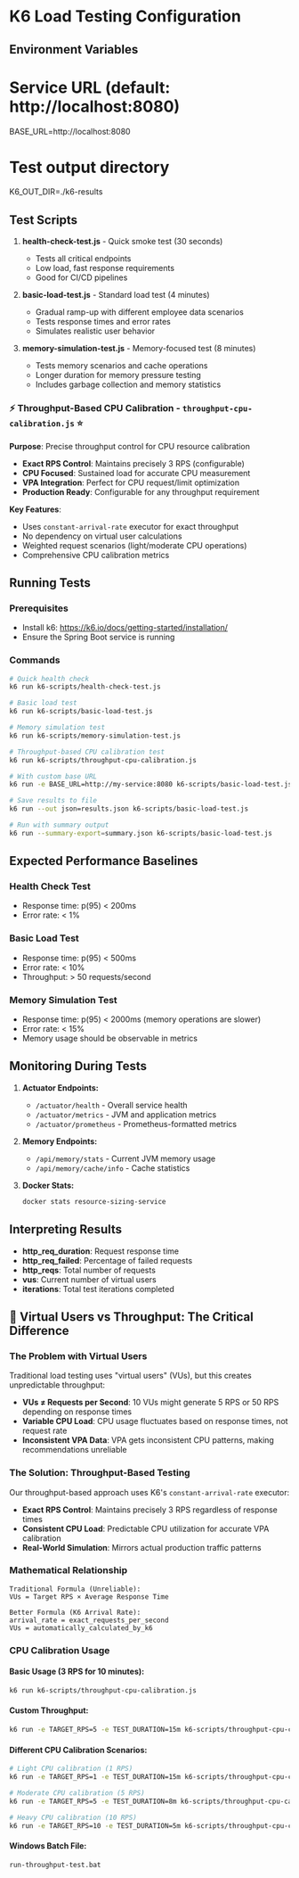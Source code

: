 # K6 Load Testing Configuration

## Environment Variables

# Service URL (default: http://localhost:8080)
BASE_URL=http://localhost:8080

# Test output directory
K6_OUT_DIR=./k6-results

## Test Scripts

1. **health-check-test.js** - Quick smoke test (30 seconds)
   - Tests all critical endpoints
   - Low load, fast response requirements
   - Good for CI/CD pipelines

2. **basic-load-test.js** - Standard load test (4 minutes)
   - Gradual ramp-up with different employee data scenarios
   - Tests response times and error rates
   - Simulates realistic user behavior

3. **memory-simulation-test.js** - Memory-focused test (8 minutes)
   - Tests memory scenarios and cache operations
   - Longer duration for memory pressure testing
   - Includes garbage collection and memory statistics

### **⚡ Throughput-Based CPU Calibration** - `throughput-cpu-calibration.js` ⭐
**Purpose**: Precise throughput control for CPU resource calibration
- **Exact RPS Control**: Maintains precisely 3 RPS (configurable)  
- **CPU Focused**: Sustained load for accurate CPU measurement
- **VPA Integration**: Perfect for CPU request/limit optimization
- **Production Ready**: Configurable for any throughput requirement

**Key Features**:
- Uses `constant-arrival-rate` executor for exact throughput
- No dependency on virtual user calculations
- Weighted request scenarios (light/moderate CPU operations)
- Comprehensive CPU calibration metrics

## Running Tests

### Prerequisites
- Install k6: https://k6.io/docs/getting-started/installation/
- Ensure the Spring Boot service is running

### Commands

```bash
# Quick health check
k6 run k6-scripts/health-check-test.js

# Basic load test
k6 run k6-scripts/basic-load-test.js

# Memory simulation test
k6 run k6-scripts/memory-simulation-test.js

# Throughput-based CPU calibration test
k6 run k6-scripts/throughput-cpu-calibration.js

# With custom base URL
k6 run -e BASE_URL=http://my-service:8080 k6-scripts/basic-load-test.js

# Save results to file
k6 run --out json=results.json k6-scripts/basic-load-test.js

# Run with summary output
k6 run --summary-export=summary.json k6-scripts/basic-load-test.js
```

## Expected Performance Baselines

### Health Check Test
- Response time: p(95) < 200ms
- Error rate: < 1%

### Basic Load Test
- Response time: p(95) < 500ms
- Error rate: < 10%
- Throughput: > 50 requests/second

### Memory Simulation Test
- Response time: p(95) < 2000ms (memory operations are slower)
- Error rate: < 15%
- Memory usage should be observable in metrics

## Monitoring During Tests

1. **Actuator Endpoints:**
   - `/actuator/health` - Overall service health
   - `/actuator/metrics` - JVM and application metrics
   - `/actuator/prometheus` - Prometheus-formatted metrics

2. **Memory Endpoints:**
   - `/api/memory/stats` - Current JVM memory usage
   - `/api/memory/cache/info` - Cache statistics

3. **Docker Stats:**
   ```bash
   docker stats resource-sizing-service
   ```

## Interpreting Results

- **http_req_duration**: Request response time
- **http_req_failed**: Percentage of failed requests
- **http_reqs**: Total number of requests
- **vus**: Current number of virtual users
- **iterations**: Total test iterations completed

## 🎯 Virtual Users vs Throughput: The Critical Difference

### **The Problem with Virtual Users**
Traditional load testing uses "virtual users" (VUs), but this creates unpredictable throughput:
- **VUs ≠ Requests per Second**: 10 VUs might generate 5 RPS or 50 RPS depending on response times
- **Variable CPU Load**: CPU usage fluctuates based on response times, not request rate
- **Inconsistent VPA Data**: VPA gets inconsistent CPU patterns, making recommendations unreliable

### **The Solution: Throughput-Based Testing**
Our throughput-based approach uses K6's `constant-arrival-rate` executor:
- **Exact RPS Control**: Maintains precisely 3 RPS regardless of response times
- **Consistent CPU Load**: Predictable CPU utilization for accurate VPA calibration
- **Real-World Simulation**: Mirrors actual production traffic patterns

### **Mathematical Relationship**
```
Traditional Formula (Unreliable):
VUs = Target RPS × Average Response Time

Better Formula (K6 Arrival Rate):
arrival_rate = exact_requests_per_second
VUs = automatically_calculated_by_k6
```

### **CPU Calibration Usage**

#### Basic Usage (3 RPS for 10 minutes):
```bash
k6 run k6-scripts/throughput-cpu-calibration.js
```

#### Custom Throughput:
```bash
k6 run -e TARGET_RPS=5 -e TEST_DURATION=15m k6-scripts/throughput-cpu-calibration.js
```

#### Different CPU Calibration Scenarios:
```bash
# Light CPU calibration (1 RPS)
k6 run -e TARGET_RPS=1 -e TEST_DURATION=15m k6-scripts/throughput-cpu-calibration.js

# Moderate CPU calibration (5 RPS)  
k6 run -e TARGET_RPS=5 -e TEST_DURATION=8m k6-scripts/throughput-cpu-calibration.js

# Heavy CPU calibration (10 RPS)
k6 run -e TARGET_RPS=10 -e TEST_DURATION=5m k6-scripts/throughput-cpu-calibration.js
```

#### Windows Batch File:
```batch
run-throughput-test.bat
```
